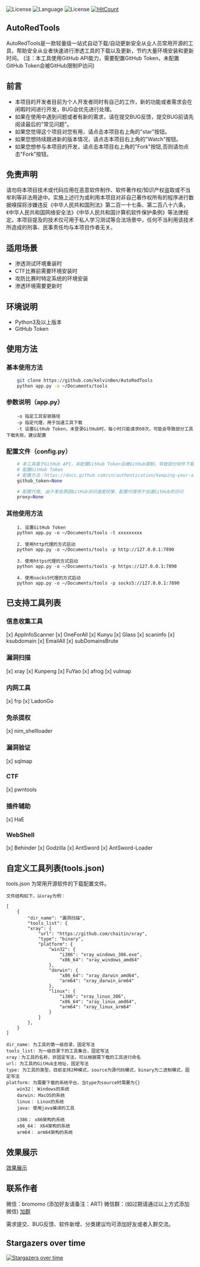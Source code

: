 ![License](https://img.shields.io/badge/Version-V1.0.0-red) ![Language](https://img.shields.io/badge/Language-Python3-blue) ![License](https://img.shields.io/badge/License-GPL3.0-orange) [![HitCount](https://hits.dwyl.com/kelvinBen/kelvinBen/AutoRedTools.svg?style=flat&show=unique)](http://hits.dwyl.com/kelvinBen/kelvinBen/AutoRedTools)

## AutoRedTools

AutoRedTools是一款轻量级一站式自动下载/自动更新安全从业人员常用开源的工具，帮助安全从业者快速进行渗透工具的下载以及更新，节约大量环境安装和更新时间。
(注：本工具使用GitHub API能力，需要配置GitHub Token，未配置GitHub Token会被GitHub限制IP访问)

## 前言

- 本项目的开发者目前为个人开发者同时有自己的工作，新的功能或者需求会在闲暇时间进行开发，BUG会优先进行处理。
- 如果在使用中遇到问题或者有新的需求，请在提交BUG反馈，提交BUG前请先阅读最后的"常见问题"。
- 如果您觉得这个项目对您有用，请点击本项目右上角的"star"按钮。
- 如果您想持续跟进新的版本情况，请点击本项目右上角的"Watch"按钮。
- 如果您想参与本项目的开发，请点击本项目右上角的"Fork"按钮,否则请勿点击"Fork"按钮。

## 免责声明

请勿将本项目技术或代码应用在恶意软件制作、软件著作权/知识产权盗取或不当牟利等非法用途中。实施上述行为或利用本项目对非自己著作权所有的程序进行数据嗅探将涉嫌违反《中华人民共和国刑法》第二百一十七条、第二百八十六条，《中华人民共和国网络安全法》《中华人民共和国计算机软件保护条例》等法律规定。本项目提及的技术仅可用于私人学习测试等合法场景中，任何不当利用该技术所造成的刑事、民事责任均与本项目作者无关。

## 适用场景

- 渗透测试环境重装时
- CTF比赛前需要环境安装时
- 攻防比赛时特定系统的环境安装
- 渗透环境需要更新时

## 环境说明

- Python3及以上版本
- GitHub Token

## 使用方法

### 基本使用方法

```bash
    git clone https://github.com/kelvinBen/AutoRedTools
    python app.py -o ~/Documents/tools
```

### 参数说明（app.py）

```TXT
    -o 指定工具安装路径
    -p 指定代理，用于加速工具下载
    -t 设置GitHub Token，未登录GitHub时，每小时只能请求60次，可能会导致部分工具下载失败，建议配置
```

### 配置文件（config.py）

```python
    # 本工具基于GitHub API，未配置GitHub Token会被GitHub限制，导致部分软件下载失败
    # 配置GitHub Token
    # 配置方法：https://docs.github.com/cn/authentication/keeping-your-account-and-data-secure/creating-a-personal-access-token
    github_token=None

    # 配置代理, 由于某些原因GitHub访问速度较慢，配置代理用于加速GitHub的访问
    proxy=None
```

### 其他使用方法

```TXT
    1. 设置GitHub Token
    python app.py -o ~/Documents/tools -t xxxxxxxxx

    2. 使用http代理的方式启动
    python app.py -o ~/Documents/tools -p http://127.0.0.1:7890
    
    3. 使用https代理的方式启动
    python app.py -o ~/Documents/tools -p https://127.0.0.1:7890

    4. 使用socks5代理的方式启动
    python app.py -o ~/Documents/tools -p socks5://127.0.0.1:7890
```

## 已支持工具列表

### 信息收集工具

[x] AppInfoScanner
[x] OneForAll
[x] Kunyu
[x] Glass
[x] scaninfo
[x] ksubdomain
[x] EmailAll
[x] subDomainsBrute

### 漏洞扫描

[x] xray
[x] Kunpeng
[x] FuYao
[x] afrog
[x] vulmap

### 内网工具

[x] frp
[x] LadonGo

### 免杀提权

[x] nim_shellloader

### 漏洞验证

[x] sqlmap

### CTF

[x] pwntools

### 插件辅助

[x] HaE

### WebShell

[x] Behinder
[x] Godzilla
[x] AntSword
[x] AntSword-Loader

## 自定义工具列表(tools.json)

tools.json 为常用开源软件的下载配置文件。

```TXT
文件结构如下，以xray为例：

[
    {
        "dir_name": "漏洞扫描", 
        "tools_list": {
        "xray": {
            "url": "https://github.com/chaitin/xray",
            "type": "binary",
            "platform": {
                "win32": {
                    "i386": "xray_windows_386.exe",
                    "x86_64": "xray_windows_amd64"
                },
                "darwin": {
                    "x86_64": "xray_darwin_amd64",
                    "arm64": "xray_darwin_arm64"
                },
                "linux": {
                    "i386": "xray_linux_386",
                    "x86_64": "xray_linux_amd64",
                    "arm64": "xray_linux_arm64"
                }
            }
        },
    }
]

dir_name: 为工具的第一级目录，固定写法
tools_list: 为一级目录下的工具集合，固定写法
xray：为工具的名称，非固定写法，可以根据需下载的工具进行命名
url: 为工具的GitHub主地址，固定写法
type: 为工具的类型，目前支持2种模式，source为源代码模式，binary为二进制模式，固定写法
platform: 为需要下载的系统平台，当type为source时需要为{}
    win32： Windows的系统
    darwin: MacOS的系统
    linux： Linux的系统
    java: 使用java编译的工具

    i386： x86架构的系统
    x86_64： X64架构的系统
    arm64： arm64架构的系统
```

## 效果展示

[效果展示](%E6%95%88%E6%9E%9C%E5%B1%95%E7%A4%BA.png)

## 联系作者

微信：bromomo (添加好友请备注：ART)
微信群：(如过期请通过以上方式添加微信)
[加群](%E5%8A%A0%E7%BE%A4.jpeg)

需求提交、BUG反馈、软件新增、分类建议均可添加好友或者入群交流。

## Stargazers over time

[![Stargazers over time](https://starchart.cc/kelvinBen/AutoRedTools.svg)](https://starchart.cc/kelvinBen/AutoRedTools)
